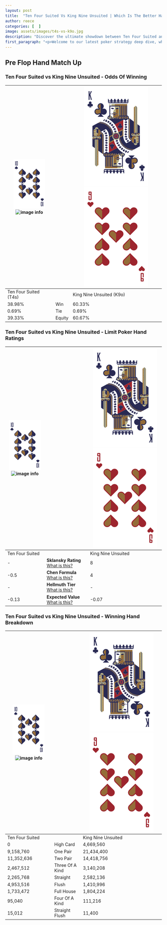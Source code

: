 ```yaml
---
layout: post
title:  "Ten Four Suited Vs King Nine Unsuited | Which Is The Better Hand In Poker? A Complete Guide"
author: reece
categories: [  ]
image: assets/images/t4s-vs-k9o.jpg
description: "Discover the ultimate showdown between Ten Four Suited and King Nine Unsuited in poker! Uncover the odds, strategies, and scenarios where one hand triumphs over the other. Get ready to up your poker game with this thrilling analysis."
first_paragraph: "<p>Welcome to our latest poker strategy deep dive, where we're pitting two distinct hands against each other in a high-stakes showdown: Ten Four Suited vs King Nine Unsuited.</p><p>In the dynamic world of poker, every decision counts, and knowing which hand holds the upper hand is key to your success at the table.</p><p>In this article, we'll dissect these two hands, explore the scenarios where one dominates the other, and equip you with the knowledge to make strategic choices that can tip the odds in your favor.</p><p>Get ready to unravel the intriguing dynamics of these poker hands and elevate your game to new heights.</p>"
---
```




[comment]: # (sp0)

## Pre Flop Hand Match Up

<div class="table hand-ratings" markdown="1"> 



### Ten Four Suited vs King Nine Unsuited - Odds Of Winning


    
| ![image info](assets/images/hand1/T.png) ![image info](assets/images/hand1/4s.png) |  | ![image info](assets/images/hand2/K.png) ![image info](assets/images/hand2/9o.png) |
| -------- | -------- | -------- |
| Ten Four Suited (T4s) |  | King Nine Unsuited (K9o) |
| 38.98% | Win | 60.33% |
| 0.69% | Tie | 0.69% |
| 39.33% | Equity | 60.67% |




[comment]: # (sp1)



### Ten Four Suited vs King Nine Unsuited - Limit Poker Hand Ratings


    
| ![image info](assets/images/hand1/T.png) ![image info](assets/images/hand1/4s.png) |  | ![image info](assets/images/hand2/K.png) ![image info](assets/images/hand2/9o.png) |
| -------- | -------- | -------- |
| Ten Four Suited |  | King Nine Unsuited |
| - | **Sklansky Rating** [What is this?](/sklansky-rating-explained) | 8 |
| -0.5 | **Chen Formula** [What is this?](/chen-formula-explained) | 4 |
| - | **Hellmuth Tier** [What is this?](/Hellmuth-tier-explained) | - |
| -0.13 | **Expected Value** [What is this?](/expected-value-explained) | -0.07 |




[comment]: # (sp2)



### Ten Four Suited vs King Nine Unsuited - Winning Hand Breakdown


    
| ![image info](assets/images/hand1/T.png) ![image info](assets/images/hand1/4s.png) |  | ![image info](assets/images/hand2/K.png) ![image info](assets/images/hand2/9o.png) |
| -------- | -------- | -------- |
| Ten Four Suited |  | King Nine Unsuited |
| 0 | High Card | 4,669,560 |
| 9,158,760 | One Pair | 21,434,400 |
| 11,352,636 | Two Pair | 14,418,756 |
| 2,467,512 | Three Of A Kind | 3,140,208 |
| 2,265,768 | Straight | 2,582,136 |
| 4,953,516 | Flush | 1,410,996 |
| 1,733,472 | Full House | 1,804,224 |
| 95,040 | Four Of A Kind | 111,216 |
| 15,012 | Straight Flush | 11,400 |




[comment]: # (sp3)



</div>

[comment]: # (sp4)



[comment]: # (sp5)

